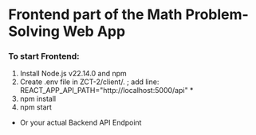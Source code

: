 # Frontend part of the Math Problem-Solving Web App

### To start Frontend: 
1. Install Node.js v22.14.0 and npm
2. Create .env file in ZCT-2/client/. ; add line: REACT_APP_API_PATH="http://localhost:5000/api" *
4. npm install
5. npm start

* Or your actual Backend API Endpoint
